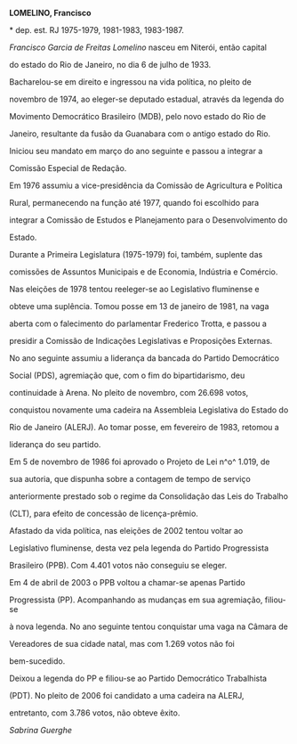 **LOMELINO, Francisco**



\* dep. est. RJ 1975-1979, 1981-1983, 1983-1987.



*Francisco Garcia de Freitas Lomelino* nasceu em Niterói, então capital

do estado do Rio de Janeiro, no dia 6 de julho de 1933.



Bacharelou-se em direito e ingressou na vida política, no pleito de

novembro de 1974, ao eleger-se deputado estadual, através da legenda do

Movimento Democrático Brasileiro (MDB), pelo novo estado do Rio de

Janeiro, resultante da fusão da Guanabara com o antigo estado do Rio.

Iniciou seu mandato em março do ano seguinte e passou a integrar a

Comissão Especial de Redação.



Em 1976 assumiu a vice-presidência da Comissão de Agricultura e Política

Rural, permanecendo na função até 1977, quando foi escolhido para

integrar a Comissão de Estudos e Planejamento para o Desenvolvimento do

Estado.



Durante a Primeira Legislatura (1975-1979) foi, também, suplente das

comissões de Assuntos Municipais e de Economia, Indústria e Comércio.



Nas eleições de 1978 tentou reeleger-se ao Legislativo fluminense e

obteve uma suplência. Tomou posse em 13 de janeiro de 1981, na vaga

aberta com o falecimento do parlamentar Frederico Trotta, e passou a

presidir a Comissão de Indicações Legislativas e Proposições Externas.



No ano seguinte assumiu a liderança da bancada do Partido Democrático

Social (PDS), agremiação que, com o fim do bipartidarismo, deu

continuidade à Arena. No pleito de novembro, com 26.698 votos,

conquistou novamente uma cadeira na Assembleia Legislativa do Estado do

Rio de Janeiro (ALERJ). Ao tomar posse, em fevereiro de 1983, retomou a

liderança do seu partido.



Em 5 de novembro de 1986 foi aprovado o Projeto de Lei n^o^ 1.019, de

sua autoria, que dispunha sobre a contagem de tempo de serviço

anteriormente prestado sob o regime da Consolidação das Leis do Trabalho

(CLT), para efeito de concessão de licença-prêmio.



Afastado da vida política, nas eleições de 2002 tentou voltar ao

Legislativo fluminense, desta vez pela legenda do Partido Progressista

Brasileiro (PPB). Com 4.401 votos não conseguiu se eleger.



Em 4 de abril de 2003 o PPB voltou a chamar-se apenas Partido

Progressista (PP). Acompanhando as mudanças em sua agremiação, filiou-se

à nova legenda. No ano seguinte tentou conquistar uma vaga na Câmara de

Vereadores de sua cidade natal, mas com 1.269 votos não foi

bem-sucedido.



Deixou a legenda do PP e filiou-se ao Partido Democrático Trabalhista

(PDT). No pleito de 2006 foi candidato a uma cadeira na ALERJ,

entretanto, com 3.786 votos, não obteve êxito.



*Sabrina Guerghe*



